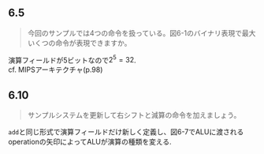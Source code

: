 ## 6.5
> 今回のサンプルでは4つの命令を扱っている。図6-1のバイナリ表現で最大いくつの命令が表現できますか。

演算フィールドが5ビットなので$2^5=32$.  
cf. MIPSアーキテクチャ(p.98)

## 6.10
> サンプルシステムを更新して右シフトと減算の命令を加えましょう。

`add`と同じ形式で演算フィールドだけ新しく定義し、図6-7でALUに渡されるoperationの矢印によってALUが演算の種類を変える.
